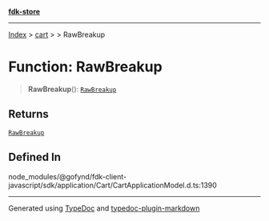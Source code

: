 [**fdk-store**](../../../README.md)
***

[Index](../../../API.md) > [cart](../../README.md) > [<internal>](../README.md) > RawBreakup

# Function: RawBreakup

> **RawBreakup**(): [`RawBreakup`](../type-aliases/type-alias.RawBreakup.md)

## Returns

[`RawBreakup`](../type-aliases/type-alias.RawBreakup.md)

## Defined In

node\_modules/@gofynd/fdk-client-javascript/sdk/application/Cart/CartApplicationModel.d.ts:1390

***
Generated using [TypeDoc](https://typedoc.org/) and [typedoc-plugin-markdown](https://www.npmjs.com/package/typedoc-plugin-markdown)
